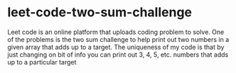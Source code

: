# leet-code-two-sum-challenge
Leet code is an online platform that uploads coding problem to solve. One of the problems is the two sum challenge to help print out two numbers in a given array that adds up to a target. The uniqueness of my code is that by just changing on bit of info you can print out 3, 4, 5, etc. numbers that adds up to a particular target
